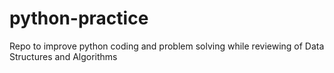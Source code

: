 # python-practice

Repo to improve python coding and problem solving while reviewing of Data Structures and Algorithms 
